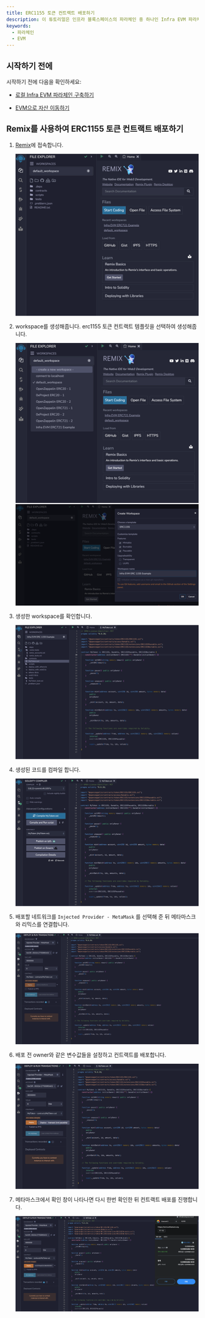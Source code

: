 ```yaml
---
title: ERC1155 토큰 컨트랙트 배포하기
description: 이 튜토리얼은 인프라 블록스페이스의 파라체인 중 하나인 Infra EVM 파라체인에서 ERC1155 토큰 컨트랙트를 배포하는 방법에 대해서 설명합니다.
keywords:
  - 파라체인
  - EVM
---
```


## 시작하기 전에

시작하기 전에 다음을 확인하세요:

- [로컬 Infra EVM 파라체인 구축하기](/ko/infrablockchain/service-chains/infra-evm-parachain.md)

- [EVM으로 자산 이동하기](./deposit-and-withdraw-token.md)

## Remix를 사용하여 ERC1155 토큰 컨트랙트 배포하기

1. [Remix](https://remix.ethereum.org)에 접속합니다. 

    ![erc-1155remix-main](/media/images/docs/infrablockchain/tutorials/service-chains/infra-evm-parachain/erc1155-remix-main.png)

2. workspace를 생성해줍니다. erc1155 토큰 컨트랙트 템플릿을 선택하여 생성해줍니다.

    ![erc1155-create-workspace](/media/images/docs/infrablockchain/tutorials/service-chains/infra-evm-parachain/erc1155-create-workspace.png)
    ![erc1155-choose-template](/media/images/docs/infrablockchain/tutorials/service-chains/infra-evm-parachain/erc1155-choose-template.png)

3. 생성한 workspace를 확인합니다.

    ![erc1155-check-code](/media/images/docs/infrablockchain/tutorials/service-chains/infra-evm-parachain/erc1155-check-code.png)

4. 생성된 코드를 컴파일 합니다.

    ![erc1155-compile-code](/media/images/docs/infrablockchain/tutorials/service-chains/infra-evm-parachain/erc1155-compile-code.png)

5. 배포할 네트워크를 `Injected Provider - MetaMask` 를 선택해 준 뒤 메타마스크와 리믹스를 연결합니다.

    ![erc1155-inject-provider](/media/images/docs/infrablockchain/tutorials/service-chains/infra-evm-parachain/erc1155-inject-provider.png)

6. 배포 전 owner와 같은 변수값들을 설정하고 컨트랙트를 배포합니다.

    ![erc1155-deploy](/media/images/docs/infrablockchain/tutorials/service-chains/infra-evm-parachain/erc1155-deploy.png)

7. 메타마스크에서 확인 창이 나타나면 다시 한번 확인한 뒤 컨트랙트 배포를 진행합니다.

    ![erc1155-deploy-check](/media/images/docs/infrablockchain/tutorials/service-chains/infra-evm-parachain/erc1155-deploy-check.png)